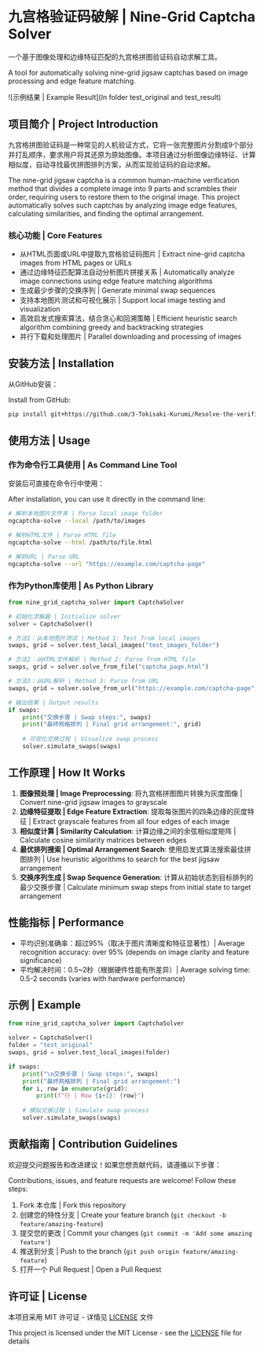 # 九宫格验证码破解 | Nine-Grid Captcha Solver

一个基于图像处理和边缘特征匹配的九宫格拼图验证码自动求解工具。

A tool for automatically solving nine-grid jigsaw captchas based on image processing and edge feature matching.

![示例结果 | Example Result](In folder test_original and test_result)

## 项目简介 | Project Introduction

九宫格拼图验证码是一种常见的人机验证方式，它将一张完整图片分割成9个部分并打乱顺序，要求用户将其还原为原始图像。本项目通过分析图像边缘特征、计算相似度，自动寻找最优拼图排列方案，从而实现验证码的自动求解。

The nine-grid jigsaw captcha is a common human-machine verification method that divides a complete image into 9 parts and scrambles their order, requiring users to restore them to the original image. This project automatically solves such captchas by analyzing image edge features, calculating similarities, and finding the optimal arrangement.

### 核心功能 | Core Features

- 从HTML页面或URL中提取九宫格验证码图片 | Extract nine-grid captcha images from HTML pages or URLs
- 通过边缘特征匹配算法自动分析图片拼接关系 | Automatically analyze image connections using edge feature matching algorithms
- 生成最少步骤的交换序列 | Generate minimal swap sequences
- 支持本地图片测试和可视化展示 | Support local image testing and visualization
- 高效启发式搜索算法，结合贪心和回溯策略 | Efficient heuristic search algorithm combining greedy and backtracking strategies
- 并行下载和处理图片 | Parallel downloading and processing of images

## 安装方法 | Installation

从GitHub安装：

Install from GitHub:

```bash
pip install git+https://github.com/3-Tokisaki-Kurumi/Resolve-the-verification-code-for-the-nine-grid-Jigsaw-puzzle.git
```

## 使用方法 | Usage

### 作为命令行工具使用 | As Command Line Tool

安装后可直接在命令行中使用：

After installation, you can use it directly in the command line:

```bash
# 解析本地图片文件夹 | Parse local image folder
ngcaptcha-solve --local /path/to/images

# 解析HTML文件 | Parse HTML file
ngcaptcha-solve --html /path/to/file.html

# 解析URL | Parse URL
ngcaptcha-solve --url "https://example.com/captcha-page"
```

### 作为Python库使用 | As Python Library

```python
from nine_grid_captcha_solver import CaptchaSolver

# 初始化求解器 | Initialize solver
solver = CaptchaSolver()

# 方法1：从本地图片测试 | Method 1: Test from local images
swaps, grid = solver.test_local_images("test_images_folder")

# 方法2：从HTML文件解析 | Method 2: Parse from HTML file
swaps, grid = solver.solve_from_file("captcha_page.html")

# 方法3：从URL解析 | Method 3: Parse from URL
swaps, grid = solver.solve_from_url("https://example.com/captcha-page")

# 输出结果 | Output results
if swaps:
    print("交换步骤 | Swap steps:", swaps)
    print("最终网格排列 | Final grid arrangement:", grid)
    
    # 可视化交换过程 | Visualize swap process
    solver.simulate_swaps(swaps)
```

## 工作原理 | How It Works

1. **图像预处理 | Image Preprocessing**: 将九宫格拼图图片转换为灰度图像 | Convert nine-grid jigsaw images to grayscale
2. **边缘特征提取 | Edge Feature Extraction**: 提取每张图片的四条边缘的灰度特征 | Extract grayscale features from all four edges of each image
3. **相似度计算 | Similarity Calculation**: 计算边缘之间的余弦相似度矩阵 | Calculate cosine similarity matrices between edges
4. **最优排列搜索 | Optimal Arrangement Search**: 使用启发式算法搜索最佳拼图排列 | Use heuristic algorithms to search for the best jigsaw arrangement
5. **交换序列生成 | Swap Sequence Generation**: 计算从初始状态到目标排列的最少交换步骤 | Calculate minimum swap steps from initial state to target arrangement

## 性能指标 | Performance

- 平均识别准确率：超过95%（取决于图片清晰度和特征显著性）| Average recognition accuracy: over 95% (depends on image clarity and feature significance)
- 平均解决时间：0.5~2秒（根据硬件性能有所差异）| Average solving time: 0.5-2 seconds (varies with hardware performance)

## 示例 | Example

```python
from nine_grid_captcha_solver import CaptchaSolver

solver = CaptchaSolver()
folder = "test_original"
swaps, grid = solver.test_local_images(folder)

if swaps:
    print("\n交换步骤 | Swap steps:", swaps)
    print("最终网格排列 | Final grid arrangement:")
    for i, row in enumerate(grid):
        print(f"行 | Row {i+1}: {row}")
    
    # 模拟交换过程 | Simulate swap process
    solver.simulate_swaps(swaps)
```

## 贡献指南 | Contribution Guidelines

欢迎提交问题报告和改进建议！如果您想贡献代码，请遵循以下步骤：

Contributions, issues, and feature requests are welcome! Follow these steps:

1. Fork 本仓库 | Fork this repository
2. 创建您的特性分支 | Create your feature branch (`git checkout -b feature/amazing-feature`)
3. 提交您的更改 | Commit your changes (`git commit -m 'Add some amazing feature'`)
4. 推送到分支 | Push to the branch (`git push origin feature/amazing-feature`)
5. 打开一个 Pull Request | Open a Pull Request

## 许可证 | License

本项目采用 MIT 许可证 - 详情见 [LICENSE](LICENSE) 文件

This project is licensed under the MIT License - see the [LICENSE](LICENSE) file for details 